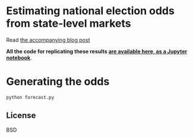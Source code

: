 # Estimating national election odds from state-level markets

Read [the accompanying blog post](http://blog.cosmopol.is/forecasting/2016/10/16/clinton.html)

**All the code for replicating these results [are available here, as a Jupyter notebook](https://github.com/elsehow/2016-election-market-simulations/blob/master/market-forecasts.ipynb)**.

# Generating the odds

`python forecast.py`

## License

BSD
